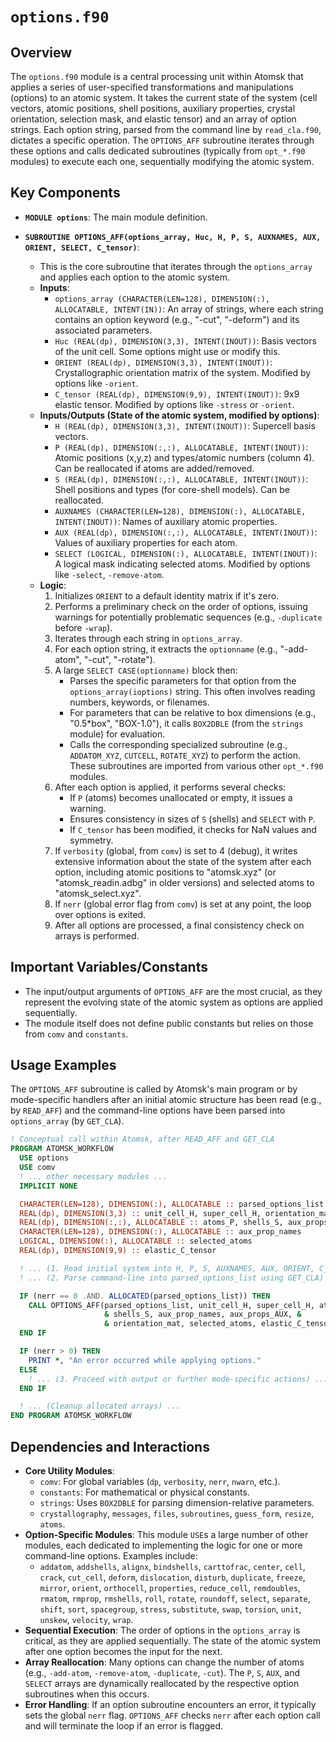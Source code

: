 # `options.f90`

## Overview

The `options.f90` module is a central processing unit within Atomsk that applies a series of user-specified transformations and manipulations (options) to an atomic system. It takes the current state of the system (cell vectors, atomic positions, shell positions, auxiliary properties, crystal orientation, selection mask, and elastic tensor) and an array of option strings. Each option string, parsed from the command line by `read_cla.f90`, dictates a specific operation. The `OPTIONS_AFF` subroutine iterates through these options and calls dedicated subroutines (typically from `opt_*.f90` modules) to execute each one, sequentially modifying the atomic system.

## Key Components

- **`MODULE options`**: The main module definition.

- **`SUBROUTINE OPTIONS_AFF(options_array, Huc, H, P, S, AUXNAMES, AUX, ORIENT, SELECT, C_tensor)`**:
    - This is the core subroutine that iterates through the `options_array` and applies each option to the atomic system.
    - **Inputs**:
        - `options_array (CHARACTER(LEN=128), DIMENSION(:), ALLOCATABLE, INTENT(IN))`: An array of strings, where each string contains an option keyword (e.g., "-cut", "-deform") and its associated parameters.
        - `Huc (REAL(dp), DIMENSION(3,3), INTENT(INOUT))`: Basis vectors of the unit cell. Some options might use or modify this.
        - `ORIENT (REAL(dp), DIMENSION(3,3), INTENT(INOUT))`: Crystallographic orientation matrix of the system. Modified by options like `-orient`.
        - `C_tensor (REAL(dp), DIMENSION(9,9), INTENT(INOUT))`: 9x9 elastic tensor. Modified by options like `-stress` or `-orient`.
    - **Inputs/Outputs (State of the atomic system, modified by options)**:
        - `H (REAL(dp), DIMENSION(3,3), INTENT(INOUT))`: Supercell basis vectors.
        - `P (REAL(dp), DIMENSION(:,:), ALLOCATABLE, INTENT(INOUT))`: Atomic positions (x,y,z) and types/atomic numbers (column 4). Can be reallocated if atoms are added/removed.
        - `S (REAL(dp), DIMENSION(:,:), ALLOCATABLE, INTENT(INOUT))`: Shell positions and types (for core-shell models). Can be reallocated.
        - `AUXNAMES (CHARACTER(LEN=128), DIMENSION(:), ALLOCATABLE, INTENT(INOUT))`: Names of auxiliary atomic properties.
        - `AUX (REAL(dp), DIMENSION(:,:), ALLOCATABLE, INTENT(INOUT))`: Values of auxiliary properties for each atom.
        - `SELECT (LOGICAL, DIMENSION(:), ALLOCATABLE, INTENT(INOUT))`: A logical mask indicating selected atoms. Modified by options like `-select`, `-remove-atom`.
    - **Logic**:
        1.  Initializes `ORIENT` to a default identity matrix if it's zero.
        2.  Performs a preliminary check on the order of options, issuing warnings for potentially problematic sequences (e.g., `-duplicate` before `-wrap`).
        3.  Iterates through each string in `options_array`.
        4.  For each option string, it extracts the `optionname` (e.g., "-add-atom", "-cut", "-rotate").
        5.  A large `SELECT CASE(optionname)` block then:
            - Parses the specific parameters for that option from the `options_array(ioptions)` string. This often involves reading numbers, keywords, or filenames.
            - For parameters that can be relative to box dimensions (e.g., "0.5*box", "BOX-1.0"), it calls `BOX2DBLE` (from the `strings` module) for evaluation.
            - Calls the corresponding specialized subroutine (e.g., `ADDATOM_XYZ`, `CUTCELL`, `ROTATE_XYZ`) to perform the action. These subroutines are imported from various other `opt_*.f90` modules.
        6.  After each option is applied, it performs several checks:
            - If `P` (atoms) becomes unallocated or empty, it issues a warning.
            - Ensures consistency in sizes of `S` (shells) and `SELECT` with `P`.
            - If `C_tensor` has been modified, it checks for NaN values and symmetry.
        7.  If `verbosity` (global, from `comv`) is set to 4 (debug), it writes extensive information about the state of the system after each option, including atomic positions to "atomsk.xyz" (or "atomsk_readin.adbg" in older versions) and selected atoms to "atomsk_select.xyz".
        8.  If `nerr` (global error flag from `comv`) is set at any point, the loop over options is exited.
        9.  After all options are processed, a final consistency check on arrays is performed.

## Important Variables/Constants

- The input/output arguments of `OPTIONS_AFF` are the most crucial, as they represent the evolving state of the atomic system as options are applied sequentially.
- The module itself does not define public constants but relies on those from `comv` and `constants`.

## Usage Examples

The `OPTIONS_AFF` subroutine is called by Atomsk's main program or by mode-specific handlers after an initial atomic structure has been read (e.g., by `READ_AFF`) and the command-line options have been parsed into `options_array` (by `GET_CLA`).

```fortran
! Conceptual call within Atomsk, after READ_AFF and GET_CLA
PROGRAM ATOMSK_WORKFLOW
  USE options
  USE comv
  ! ... other necessary modules ...
  IMPLICIT NONE

  CHARACTER(LEN=128), DIMENSION(:), ALLOCATABLE :: parsed_options_list
  REAL(dp), DIMENSION(3,3) :: unit_cell_H, super_cell_H, orientation_mat
  REAL(dp), DIMENSION(:,:), ALLOCATABLE :: atoms_P, shells_S, aux_props_AUX
  CHARACTER(LEN=128), DIMENSION(:), ALLOCATABLE :: aux_prop_names
  LOGICAL, DIMENSION(:), ALLOCATABLE :: selected_atoms
  REAL(dp), DIMENSION(9,9) :: elastic_C_tensor

  ! ... (1. Read initial system into H, P, S, AUXNAMES, AUX, ORIENT, C_tensor using READ_AFF)
  ! ... (2. Parse command-line into parsed_options_list using GET_CLA)

  IF (nerr == 0 .AND. ALLOCATED(parsed_options_list)) THEN
    CALL OPTIONS_AFF(parsed_options_list, unit_cell_H, super_cell_H, atoms_P, &
                     & shells_S, aux_prop_names, aux_props_AUX, &
                     & orientation_mat, selected_atoms, elastic_C_tensor)
  END IF

  IF (nerr > 0) THEN
    PRINT *, "An error occurred while applying options."
  ELSE
    ! ... (3. Proceed with output or further mode-specific actions) ...
  END IF

  ! ... (Cleanup allocated arrays) ...
END PROGRAM ATOMSK_WORKFLOW
```

## Dependencies and Interactions

- **Core Utility Modules**:
    - `comv`: For global variables (`dp`, `verbosity`, `nerr`, `nwarn`, etc.).
    - `constants`: For mathematical or physical constants.
    - `strings`: Uses `BOX2DBLE` for parsing dimension-relative parameters.
    - `crystallography`, `messages`, `files`, `subroutines`, `guess_form`, `resize`, `atoms`.
- **Option-Specific Modules**: This module `USE`s a large number of other modules, each dedicated to implementing the logic for one or more command-line options. Examples include:
    - `addatom`, `addshells`, `alignx`, `bindshells`, `carttofrac`, `center`, `cell`, `crack`, `cut_cell`, `deform`, `dislocation`, `disturb`, `duplicate`, `freeze`, `mirror`, `orient`, `orthocell`, `properties`, `reduce_cell`, `remdoubles`, `rmatom`, `rmprop`, `rmshells`, `roll`, `rotate`, `roundoff`, `select`, `separate`, `shift`, `sort`, `spacegroup`, `stress`, `substitute`, `swap`, `torsion`, `unit`, `unskew`, `velocity`, `wrap`.
- **Sequential Execution**: The order of options in the `options_array` is critical, as they are applied sequentially. The state of the atomic system after one option becomes the input for the next.
- **Array Reallocation**: Many options can change the number of atoms (e.g., `-add-atom`, `-remove-atom`, `-duplicate`, `-cut`). The `P`, `S`, `AUX`, and `SELECT` arrays are dynamically reallocated by the respective option subroutines when this occurs.
- **Error Handling**: If an option subroutine encounters an error, it typically sets the global `nerr` flag. `OPTIONS_AFF` checks `nerr` after each option call and will terminate the loop if an error is flagged.
